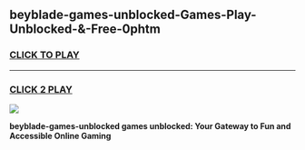 
## beyblade-games-unblocked-Games-Play-Unblocked-&-Free-0phtm
<h3>
<a href="https://premium76.site?title=beyblade-games-unblocked&ref=24A">CLICK TO PLAY</a></h3>
<hr>

<h3>
<a href="https://premium76.site?title=beyblade-games-unblocked&ref=24A">CLICK 2 PLAY</a>
  
</h3>

<a href="https://premium76.site?title=beyblade-games-unblocked&ref=24A"><img src="https://clearcache.store/games.png"></a>


**beyblade-games-unblocked games unblocked: Your Gateway to Fun and Accessible Online Gaming**
